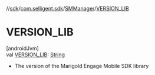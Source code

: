 //[sdk](../../../index.md)/[com.selligent.sdk](../index.md)/[SMManager](index.md)/[VERSION_LIB](-v-e-r-s-i-o-n_-l-i-b.md)

# VERSION_LIB

[androidJvm]\
val [VERSION_LIB](-v-e-r-s-i-o-n_-l-i-b.md): [String](https://developer.android.com/reference/kotlin/java/lang/String.html)

* The version of the Marigold Engage Mobile SDK library
